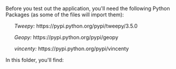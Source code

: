 <p>Before you test out the application, you'll need the following Python Packages (as some of the files will import them):</p>
<ul><em>Tweepy:</em> https://pypi.python.org/pypi/tweepy/3.5.0</ul>
<ul><em>Geopy:</em> https://pypi.python.org/pypi/geopy</ul>
<ul><em>vincenty:</em> https://pypi.python.org/pypi/vincenty</ul>

<p>In this folder, you'll find:</p>
<ul>
